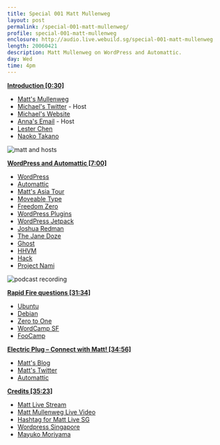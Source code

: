 ```yaml
---
title: Special 001 Matt Mullenweg
layout: post
permalink: /special-001-matt-mullenweg/
profile: special-001-matt-mullenweg
enclosure: http://audio.live.webuild.sg/special-001-matt-mullenweg
length: 20060421
description: Matt Mullenweg on WordPress and Automattic.
day: Wed
time: 4pm
---
```


**[Introduction [0:30]](#t=0:30)**

- [Matt's Mullenweg](http://ma.tt)
- [Michael's Twitter](http://www.twitter.com/coderkungfu) - Host
- [Michael's Website](http://coderkungfu.com)
- <a href="mailto:annaf@nus.edu.sg">Anna's Email<a/> - Host
- [Lester Chen](http://lesterchan.net/)
- [Naoko Takano](http://profiles.wordpress.org/nao)

![matt and hosts]({{site.url}}/img/special-001-podcast-crew.jpg)

**[WordPress and Automattic [7:00]](#t=7:00)**

- [WordPress](http://wordpress.com/)
- [Automattic](http://automattic.com/)
- [Matt's Asia Tour](http://torquemag.io/matt-mullenweg-touring-the-asia-pacific/)
- [Moveable Type](https://movabletype.org/)
- [Freedom Zero](https://web.archive.org/web/20060410125402/http://diveintomark.org/archives/2004/05/14/freedom-0)
- [WordPress Plugins](https://wordpress.org/plugins/)
- [WordPress Jetpack](http://jetpack.me/)
- [Joshua Redman](http://www.joshuaredman.com/)
- [The Jane Doze](https://soundcloud.com/thejanedoze)
- [Ghost](https://ghost.org/)
- [HHVM](http://hhvm.com/)
- [Hack](http://hacklang.org/)
- [Project Nami](http://projectnami.org/)

![podcast recording]({{site.url}}/img/special-001-recording.jpg)

**[Rapid Fire questions [31:34]](#t=31:34)**

- [Ubuntu](http://www.ubuntu.com/)
- [Debian](https://www.debian.org/)
- [Zero to One](http://zerotoonebook.com/)
- [WordCamp SF](http://2014.sf.wordcamp.org/)
- [FooCamp](http://en.wikipedia.org/wiki/Foo_Camp)

**[Electric Plug  – Connect with Matt! [34:56]](#t=34:56)**

- [Matt's Blog](http://ma.tt)
- [Matt's Twitter](http://www.twitter.com/photomatt)
- [Automattic](http://automattic.com/)

**[Credits [35:23]](#t=35:23)**

- [Matt Live Stream](http://bit.ly/mattlivesg)
- [Matt Mullenweg Live Video](http://www.youtube.com/watch?v=TrsjljDjJHI&index)
- [Hashtag for Matt Live SG](https://twitter.com/hashtag/mattinsg)
- [Wordpress Singapore](http://wpug.sg/)
- [Mayuko Moriyama](https://profiles.wordpress.org/mayukojpn/)

